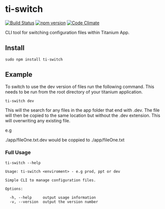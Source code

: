 # ti-switch
[![Build Status](https://travis-ci.org/TheBookPeople/ti-switch.svg)](https://travis-ci.org/TheBookPeople/ti-switch) [![npm version](https://badge.fury.io/js/ti-switch.svg)](http://badge.fury.io/js/ti-switch) [![Code Climate](https://codeclimate.com/github/TheBookPeople/ti-switch/badges/gpa.svg)](https://codeclimate.com/github/TheBookPeople/ti-switch)

CLI tool for switching configuration files within Titanium App.

## Install
```
sudo npm install ti-switch
```
## Example

To switch to use the dev version of files run the following command.  This needs to be run from the root directory of your titanium application. 

```
ti-switch dev
```

This will the search for any files in the app folder that end with .dev. The file will then be copied to the same location but without the .dev extension. This will overwriting any existing file. 

e.g

./app/fileOne.txt.dev would be coppied to ./app/fileOne.txt

### Full Usage 

```
ti-switch --help

Usage: ti-switch <enviroment> - e.g prod, ppt or dev

Simple CLI to manage configuration files.

Options:

  -h, --help     output usage information
  -v, --version  output the version number
```

